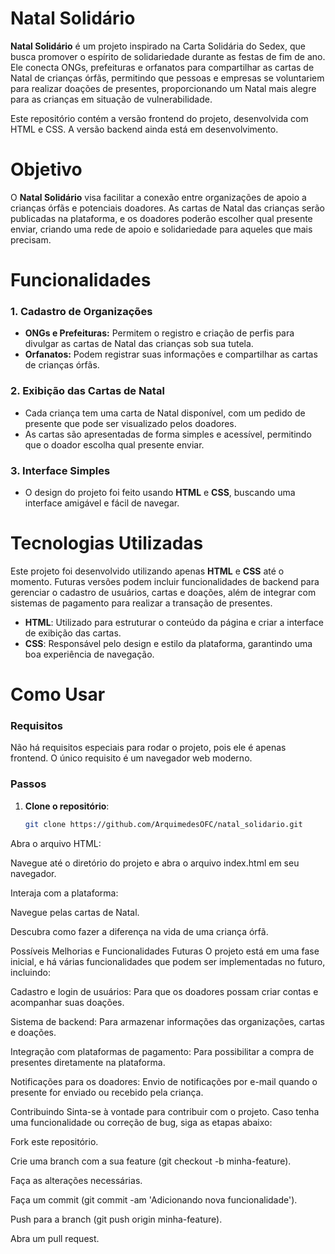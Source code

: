 # Natal Solidário

**Natal Solidário** é um projeto inspirado na Carta Solidária do Sedex, que busca promover o espírito de solidariedade durante as festas de fim de ano. Ele conecta ONGs, prefeituras e orfanatos para compartilhar as cartas de Natal de crianças órfãs, permitindo que pessoas e empresas se voluntariem para realizar doações de presentes, proporcionando um Natal mais alegre para as crianças em situação de vulnerabilidade.

Este repositório contém a versão frontend do projeto, desenvolvida com HTML e CSS. A versão backend ainda está em desenvolvimento.

# Objetivo

O **Natal Solidário** visa facilitar a conexão entre organizações de apoio a crianças órfãs e potenciais doadores. As cartas de Natal das crianças serão publicadas na plataforma, e os doadores poderão escolher qual presente enviar, criando uma rede de apoio e solidariedade para aqueles que mais precisam.

# Funcionalidades

### 1. Cadastro de Organizações

- **ONGs e Prefeituras:** Permitem o registro e criação de perfis para divulgar as cartas de Natal das crianças sob sua tutela.
- **Orfanatos:** Podem registrar suas informações e compartilhar as cartas de crianças órfãs.

### 2. Exibição das Cartas de Natal

- Cada criança tem uma carta de Natal disponível, com um pedido de presente que pode ser visualizado pelos doadores.
- As cartas são apresentadas de forma simples e acessível, permitindo que o doador escolha qual presente enviar.

### 3. Interface Simples

- O design do projeto foi feito usando **HTML** e **CSS**, buscando uma interface amigável e fácil de navegar.

# Tecnologias Utilizadas

Este projeto foi desenvolvido utilizando apenas **HTML** e **CSS** até o momento. Futuras versões podem incluir funcionalidades de backend para gerenciar o cadastro de usuários, cartas e doações, além de integrar com sistemas de pagamento para realizar a transação de presentes.

- **HTML**: Utilizado para estruturar o conteúdo da página e criar a interface de exibição das cartas.
- **CSS**: Responsável pelo design e estilo da plataforma, garantindo uma boa experiência de navegação.

# Como Usar

### Requisitos

Não há requisitos especiais para rodar o projeto, pois ele é apenas frontend. O único requisito é um navegador web moderno.

### Passos

1. **Clone o repositório**:

   ```bash
   git clone https://github.com/ArquimedesOFC/natal_solidario.git

Abra o arquivo HTML:

Navegue até o diretório do projeto e abra o arquivo index.html em seu navegador.

Interaja com a plataforma:

Navegue pelas cartas de Natal.

Descubra como fazer a diferença na vida de uma criança órfã. 

Possíveis Melhorias e Funcionalidades Futuras
O projeto está em uma fase inicial, e há várias funcionalidades que podem ser implementadas no futuro, incluindo:

Cadastro e login de usuários: Para que os doadores possam criar contas e acompanhar suas doações.

Sistema de backend: Para armazenar informações das organizações, cartas e doações.

Integração com plataformas de pagamento: Para possibilitar a compra de presentes diretamente na plataforma.

Notificações para os doadores: Envio de notificações por e-mail quando o presente for enviado ou recebido pela criança.

Contribuindo
Sinta-se à vontade para contribuir com o projeto. Caso tenha uma funcionalidade ou correção de bug, siga as etapas abaixo:

Fork este repositório.

Crie uma branch com a sua feature (git checkout -b minha-feature).

Faça as alterações necessárias.

Faça um commit (git commit -am 'Adicionando nova funcionalidade').

Push para a branch (git push origin minha-feature).

Abra um pull request.
